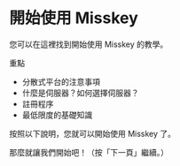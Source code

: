 # 開始使用 Misskey

您可以在這裡找到開始使用 Misskey 的教學。

重點

- 分散式平台的注意事項
- 什麼是伺服器？如何選擇伺服器？
- 註冊程序
- 最低限度的基礎知識

按照以下說明，您就可以開始使用 Misskey 了。

那麼就讓我們開始吧！（按「下一頁」繼續。）
